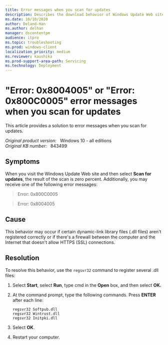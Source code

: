 ```yaml
---
title: Error messages when you scan for updates
description: Describes the download behavior of Windows Update Web site and the error messages that can occur.
ms.date: 10/10/2020
author: Deland-Han 
ms.author: delhan
manager: dscontentpm
audience: itpro
ms.topic: troubleshooting
ms.prod: windows-client
localization_priority: medium
ms.reviewer: kaushika
ms.prod-support-area-path: Servicing
ms.technology: Deployment
---
```

# "Error: 0x8004005" or "Error: 0x800C0005" error messages when you scan for updates

This article provides a solution to error messages when you scan for updates.

_Original product version:_ &nbsp; Windows 10 - all editions  
_Original KB number:_ &nbsp; 843499

## Symptoms

When you visit the Windows Update Web site and then select **Scan for updates**, the result of the scan is zero percent. Additionally, you may receive one of the following error messages:
> Error: 0x800C0005

> Error: 0x8004005

## Cause

This behavior may occur if certain dynamic-link library files (.dll files) aren't registered correctly or if there's a firewall between the computer and the Internet that doesn't allow HTTPS (SSL) connections.

## Resolution

To resolve this behavior, use the `regsvr32` command to register several .dll files:

1. Select **Start**, select **Run**, type cmd in the **Open** box, and then select **OK.**  
2. At the command prompt, type the following commands. Press **ENTER** after each line:

    ```console
    regsvr32 Softpub.dll
    regsvr32 Wintrust.dll
    regsvr32 Initpki.dll
    ```

3. Select **OK**.
4. Restart your computer.
